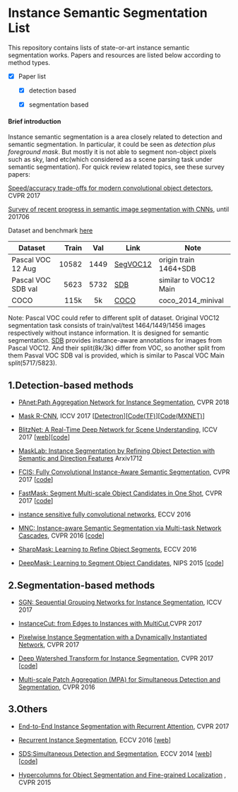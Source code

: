 # Instance Semantic Segmentation List

This repository contains lists of state-or-art instance semantic segmentation works. Papers and resources are listed below according to method types.

- [x] Paper list
	- [x] detection based
	- [x] segmentation based


#### Brief introduction
Instance semantic segmentation is a area closely related to detection and semantic segmentation. In particular, it could be seen as *detection plus foreground mask*. But mostly it is not able to segment non-object pixels such as sky, land etc(which considered as a scene parsing task under semantic segmentation). For quick review related topics, see these survey papers: 

[Speed/accuracy trade-offs for modern convolutional object detectors](https://arxiv.org/abs/1611.10012), CVPR 2017

[Survey of recent progress in semantic image segmentation with CNNs](https://link.springer.com/article/10.1007/s11432-017-9189-6), until 201706

Dataset and benchmark [here](http://lijiancheng0614.github.io/2016/12/02/2016_12_02_Instance_Semantic_Segmentation/)

| Dataset    | Train    | Val    |  Link | Note |
| --------   | -----:   | :----: |  ---- | ---- |
| Pascal VOC 12 Aug  | 10582   |  1449   |  [SegVOC12](http://host.robots.ox.ac.uk/pascal/VOC/)  | origin train 1464+SDB |
| Pascal VOC SDB val | 5623    |  5732   |  [SDB](http://home.bharathh.info/pubs/codes/SBD/download.html) | similar to VOC12 Main |
| COCO               | 115k    |   5k    |  [COCO](http://cocodataset.org/) | coco\_2014\_minival |

Note: Pascal VOC could refer to different split of dataset. Original VOC12 segmentation task consists of train/val/test 1464/1449/1456 images respectively without instance information. It is designed for semantic segmentation. [SDB](http://home.bharathh.info/pubs/codes/SBD/download.html) provides instance-aware annotations for images from Pascal VOC12. And their split(8k/3k) differ from VOC, so another split from them Pasval VOC SDB val is provided, which is similar to Pascal VOC Main split(5717/5823). 

<h2 id="1">1.Detection-based methods</h2>

* [PAnet:Path Aggregation Network for Instance Segmentation](https://arxiv.org/pdf/1803.01534.pdf), CVPR 2018

* [Mask R-CNN](https://arxiv.org/abs/1703.06870), ICCV 2017  \[[Detectron](https://github.com/facebookresearch/Detectron)\]\[[Code(TF)](https://github.com/matterport/Mask_RCNN)\]\[[Code(MXNET)](https://github.com/TuSimple/mx-maskrcnn)\]

* [BlitzNet: A Real-Time Deep Network for Scene Understanding](https://arxiv.org/abs/1708.02813), ICCV 2017 \[[web](http://thoth.inrialpes.fr/research/blitznet/)\]\[[code](https://github.com/dvornikita/blitznet)\]

* [MaskLab: Instance Segmentation by Refining Object Detection with Semantic and Direction Features](https://arxiv.org/abs/1712.04837) Arxiv1712 

* [FCIS: Fully Convolutional Instance-Aware Semantic Segmentation](https://arxiv.org/abs/1611.07709), CVPR 2017 \[[code](https://github.com/msracver/FCIS)\]

* [FastMask: Segment Multi-scale Object Candidates in One Shot](https://arxiv.org/abs/1612.08843), CVPR 2017 \[[code](https://github.com/voidrank/FastMask)\]

* [instance sensitive fully convolutional networks](https://arxiv.org/abs/1603.08678), ECCV 2016 

* [MNC: Instance-aware Semantic Segmentation via Multi-task Network Cascades](https://arxiv.org/abs/1512.04412), CVPR 2016 \[[code](https://github.com/daijifeng001/MNC)\]

* [SharpMask: Learning to Refine Object Segments](https://arxiv.org/abs/1603.08695), ECCV 2016

* [DeepMask: Learning to Segment Object Candidates](https://arxiv.org/abs/1506.06204), NIPS 2015 \[[code](https://github.com/facebookresearch/deepmask)\]

<h2 id="2">2.Segmentation-based methods</h2>

* [SGN: Sequential Grouping Networks for Instance Segmentation](http://www.cs.toronto.edu/~urtasun/publications/liu_etal_iccv17.pdf), ICCV 2017

* [InstanceCut: from Edges to Instances with MultiCut](https://arxiv.org/abs/1611.08272),CVPR 2017

* [Pixelwise Instance Segmentation with a Dynamically Instantiated Network](https://arxiv.org/abs/1704.02386), CVPR 2017

* [Deep Watershed Transform for Instance Segmentation](https://arxiv.org/abs/1611.08303), CVPR 2017 \[[code](https://github.com/min2209/dwt)\]

* [Multi-scale Patch Aggregation (MPA) for Simultaneous Detection and Segmentation](http://www.cse.cuhk.edu.hk/leojia/papers/mpa_cvpr16.pdf), CVPR 2016

<h2 id="3">3.Others</h2>

* [End-to-End Instance Segmentation with Recurrent Attention](https://arxiv.org/abs/1605.09410), CVPR 2017 

* [Recurrent Instance Segmentation](https://arxiv.org/abs/1511.08250), ECCV 2016 \[[web](https://github.com/bernard24/RIS)\]

* [SDS:Simultaneous Detection and Segmentation](https://arxiv.org/abs/1407.1808), ECCV 2014 \[[web](https://www2.eecs.berkeley.edu/Research/Projects/CS/vision/shape/sds/)\] \[[code](https://github.com/bharath272/sds_eccv2014)\]

* [Hypercolumns for Object Segmentation and Fine-grained Localization](https://arxiv.org/abs/1411.5752) , CVPR 2015
